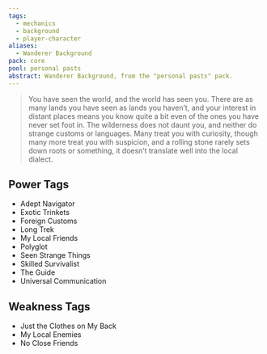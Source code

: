 ```yaml
---
tags:
  - mechanics
  - background
  - player-character
aliases:
  - Wanderer Background
pack: core
pool: personal pasts
abstract: Wanderer Background, from the "personal pasts" pack.
---
```

> You have seen the world, and the world has seen you. There are as many lands you have seen as lands you haven’t, and your interest in distant places means you know quite a bit even of the ones you have never set foot in. The wilderness does not daunt you, and neither do strange customs or languages. Many treat you with curiosity, though many more treat you with suspicion, and a rolling stone rarely sets down roots or something, it doesn’t translate well into the local dialect. 

## Power Tags
- Adept Navigator
- Exotic Trinkets
- Foreign Customs
- Long Trek
- My Local Friends
- Polyglot
- Seen Strange Things
- Skilled Survivalist
- The Guide
- Universal Communication

## Weakness Tags
- Just the Clothes on My Back
- My Local Enemies
- No Close Friends

